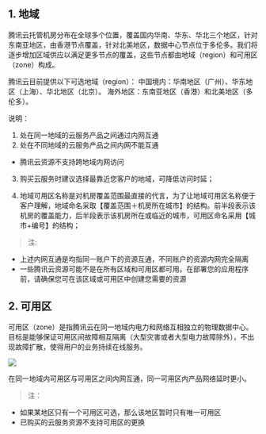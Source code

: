 ## 1. 地域

腾讯云托管机房分布在全球多个位置，覆盖国内华南、华东、华北三个地区，针对东南亚地区，由香港节点覆盖，针对北美地区，数据中心节点位于多伦多。我们将逐步增加区域供应以满足更多节点的覆盖，这些节点都由地域（region）和可用区（zone）构成。

腾讯云目前提供以下可选地域（region）： 
中国境内：华南地区（广州）、华东地区（上海）、华北地区（北京）。 
海外地区：东南亚地区（香港）和北美地区（多伦多）。


说明： 
1) 处在同一地域的云服务产品之间通过内网互通
2) 处在不同地域的云服务产品之间内网不能互通 

-  腾讯云资源不支持跨地域内网访问

3) 购买云服务时建议选择最靠近您客户的地域，可降低访问时延；

4) 地域可用区名称是对机房覆盖范围最直接的代言，为了让地域可用区名称便于客户理解，地域命名采取【覆盖范围＋机房所在城市】的结构。前半段表示该机房的覆盖能力，后半段表示该机房所在或临近的城市，可用区命名采用【城市+编号】的结构；

>注:
- 上述内网互通是均指同一账户下的资源互通，不同账户的资源内网完全隔离 
- 一些腾讯云资源可能不是在所有区域和可用区都可用。在部署您的应用程序前，请确保您可在该区域或可用区中创建您需要的资源

## 2. 可用区
 
可用区（zone）是指腾讯云在同一地域内电力和网络互相独立的物理数据中心。目标是能够保证可用区间故障相互隔离（大型灾害或者大型电力故障除外），不出现故障扩散，使得用户的业务持续在线服务。

![](https://mccdn.qcloud.com/img567e643eadf65.png)

在同一地域内可用区与可用区之间内网互通，同一可用区内产品网络延时更小。

>注：
- 如果某地区只有一个可用区可选，那么该地区暂时只有唯一可用区
- 已购买的云服务资源不支持可用区的更换
